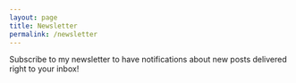 ```yaml
---
layout: page
title: Newsletter
permalink: /newsletter
---
```


Subscribe to my newsletter to have notifications about new posts delivered right to your inbox!

<iframe data-tally-src="https://tally.so/embed/mYpXXq?alignLeft=1&hideTitle=1&dynamicHeight=1" loading="lazy" width="100%" height="243" frameborder="0" marginheight="0" marginwidth="0" title="Newsletter"></iframe>
<script>var d=document,w="https://tally.so/widgets/embed.js",v=function(){"undefined"!=typeof Tally?Tally.loadEmbeds():d.querySelectorAll("iframe[data-tally-src]:not([src])").forEach((function(e){e.src=e.dataset.tallySrc}))};if("undefined"!=typeof Tally)v();else if(d.querySelector('script[src="'+w+'"]')==null){var s=d.createElement("script");s.src=w,s.onload=v,s.onerror=v,d.body.appendChild(s);}</script>
